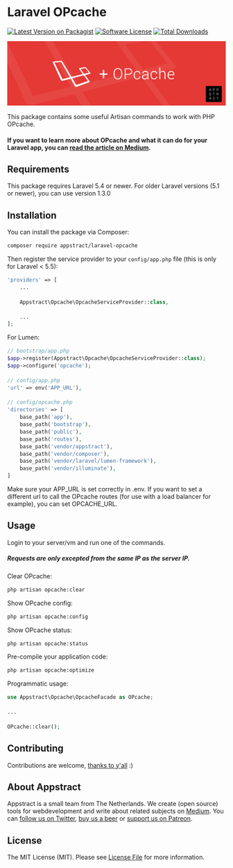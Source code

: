 # Laravel OPcache

[![Latest Version on Packagist](https://img.shields.io/packagist/v/appstract/laravel-opcache.svg?style=flat-square)](https://packagist.org/packages/appstract/laravel-opcache)
[![Software License](https://img.shields.io/badge/license-MIT-brightgreen.svg?style=flat-square)](LICENSE.md)
[![Total Downloads](https://img.shields.io/packagist/dt/appstract/laravel-opcache.svg?style=flat-square)](https://packagist.org/packages/appstract/laravel-opcache)

[<img src="header.png?raw=true">](https://medium.com/appstract/make-your-laravel-app-fly-with-php-opcache-9948db2a5f93)

This package contains some useful Artisan commands to work with PHP OPcache.

#### If you want to learn more about OPcache and what it can do for your Laravel app, you can [read the article on Medium](https://medium.com/appstract/make-your-laravel-app-fly-with-php-opcache-9948db2a5f93#.bjrpj4h1c).

## Requirements
This package requires Laravel 5.4 or newer.
For older Laravel versions (5.1 or newer),
you can use version 1.3.0

## Installation

You can install the package via Composer:

``` bash
composer require appstract/laravel-opcache
```

Then register the service provider to your `config/app.php` file (this is only for Laravel < 5.5):

```php
'providers' => [
    ...
    
    Appstract\Opcache\OpcacheServiceProvider::class,
    
    ...
];
```

For Lumen:
```php
// bootstrap/app.php
$app->register(Appstract\Opcache\OpcacheServiceProvider::class);
$app->configure('opcache');

// config/app.php
'url' => env('APP_URL'),

// config/opcache.php
'directories' => [
    base_path('app'),
    base_path('bootstrap'),
    base_path('public'),
    base_path('routes'),
    base_path('vendor/appstract'),
    base_path('vendor/composer'),
    base_path('vendor/laravel/lumen-framework'),
    base_path('vendor/illuminate'),
]
```
Make sure your APP_URL is set correctly in .env.
If you want to set a different url to call the OPcache routes (for use with a load balancer for example),
you can set OPCACHE_URL.

## Usage
Login to your server/vm and run one of the commands.
##### Requests are only excepted from the same IP as the server IP.

Clear OPcache:
``` bash
php artisan opcache:clear
```

Show OPcache config:
``` bash
php artisan opcache:config
```

Show OPcache status:
``` bash
php artisan opcache:status
```

Pre-compile your application code:
``` bash
php artisan opcache:optimize
```

Programmatic usage:

```php
use Appstract\Opcache\OpcacheFacade as OPcache;

...

OPcache::clear();
```

## Contributing

Contributions are welcome, [thanks to y'all](https://github.com/appstract/laravel-opcache/graphs/contributors) :)

## About Appstract

Appstract is a small team from The Netherlands. We create (open source) tools for webdevelopment and write about related subjects on [Medium](https://medium.com/appstract). You can [follow us on Twitter](https://twitter.com/teamappstract), [buy us a beer](https://www.paypal.me/teamappstract/10) or [support us on Patreon](https://www.patreon.com/appstract).

## License

The MIT License (MIT). Please see [License File](LICENSE.md) for more information.
